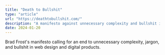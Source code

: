 ```yaml
---
title: "Death to Bullshit"
type: "article"
url: "https://deathtobullshit.com/"
description: "A manifesto against unnecessary complexity and bullshit in design"
date: 2024-01-20
---
```


Brad Frost's manifesto calling for an end to unnecessary complexity, jargon, and bullshit in web design and digital products. 